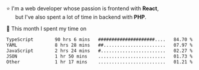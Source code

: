 ⭐ I'm a web developer whose passion is frontend with <b>React</b>,<br/>
&nbsp; &nbsp; &nbsp; but I've also spent a lot of time in backend with <b>PHP</b>.

📅 This month I spent my time on

<!--START_SECTION:waka-->

```txt
TypeScript        90 hrs 6 mins   #####################....   84.70 %
YAML              8 hrs 28 mins   ##.......................   07.97 %
JavaScript        2 hrs 24 mins   #........................   02.27 %
JSON              1 hr 50 mins    .........................   01.73 %
Other             1 hr 17 mins    .........................   01.21 %
```

<!--END_SECTION:waka-->
